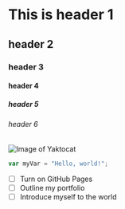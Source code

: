 # This is header 1
## header 2
### header 3
#### header 4
##### header 5
###### header 6


![Image of Yaktocat](https://octodex.github.com/images/yaktocat.png)

``` javascript
var myVar = "Hello, world!";
```

- [ ] Turn on GitHub Pages
- [ ] Outline my portfolio
- [ ] Introduce myself to the world

